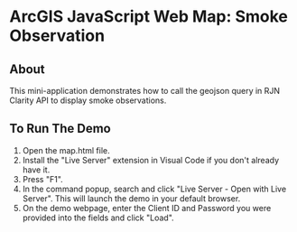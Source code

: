 
# ArcGIS JavaScript Web Map: Smoke Observation

## About
This mini-application demonstrates how to call the geojson query in RJN Clarity API to display smoke observations. 

## To Run The Demo
1. Open the map.html file. 
2. Install the "Live Server" extension in Visual Code if you don't already have it.
3. Press "F1".
4. In the command popup, search and click "Live Server - Open with Live Server". This will launch the demo in your default browser.
5. On the demo webpage, enter the Client ID and Password you were provided into the fields and click "Load".